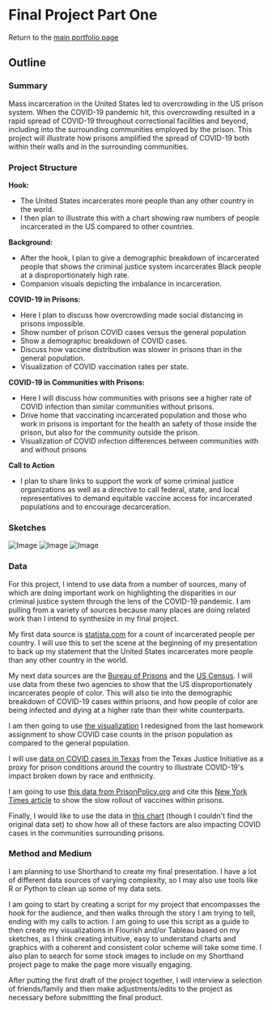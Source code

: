 # Final Project Part One
Return to the [main portfolio page](https://lzak88.github.io/zakalik-portfolio/)

## Outline

### Summary
Mass incarceration in the United States led to overcrowding in the US prison system. When the COVID-19 pandemic hit, this overcrowding resulted in a rapid spread of COVID-19 throughout correctional facilities and beyond, including into the surrounding communities employed by the prison. This project will illustrate how prisons amplified the spread of COVID-19 both within their walls and in the surrounding communities.

### Project Structure
**Hook:**
* The United States incarcerates more people than any other country in the world.
* I then plan to illustrate this with a chart showing raw numbers of people incarcerated in the US compared to other countries.

**Background:**
* After the hook, I plan to give a demographic breakdown of incarcerated people that shows the criminal justice system incarcerates Black people at a disproportionately high rate.
* Companion visuals depicting the imbalance in incarceration.

**COVID-19 in Prisons:**
* Here I plan to discuss how overcrowding made social distancing in prisons impossible. 
* Show number of prison COVID cases versus the general population 
* Show a demographic breakdown of COVID cases.
* Discuss how vaccine distribution was slower in prisons than in the general population. 
* Visualization of COVID vaccination rates per state.

**COVID-19 in Communities with Prisons:**
* Here I will discuss how communities with prisons see a higher rate of COVID infection than similar communities without prisons. 
* Drive home that vaccinating incarcerated population and those who work in prisons is important for the health an safety of those inside the prison, but also for the community outside the prison.
* Visualization of COVID infection differences between communities with and without prisons

**Call to Action**
* I plan to share links to support the work of some criminal justice organizations as well as a directive to call federal, state, and local representatives to demand equitable vaccine access for incarcerated populations and to encourage decarceration.

### Sketches
![Image](https://raw.githubusercontent.com/lzak88/zakalik-portfolio/main/Sketch1.png)
![Image](https://raw.githubusercontent.com/lzak88/zakalik-portfolio/main/Sketch2.png)
![Image](https://raw.githubusercontent.com/lzak88/zakalik-portfolio/main/Sketch3.png)

### Data
For this project, I intend to use data from a number of sources, many of which are doing important work on highlighting the disparities in our criminal justice system through the lens of the COVID-19 pandemic. I am pulling from a variety of sources because many places are doing related work than I intend to synthesize in my final project.

My first data source is [statista.com](https://www.statista.com/statistics/262961/countries-with-the-most-prisoners/) for a count of incarcerated people per country. I will use this to set the scene at the beginning of my presentation to back up my statement that the United States incarcerates more people than any other country in the world.

My next data sources are the [Bureau of Prisons](https://www.bop.gov/about/statistics/statistics_inmate_race.jsp) and the [US Census](https://www.census.gov/quickfacts/fact/table/US/PST045221). I will use data from these two agencies to show that the US disproportionately incarcerates people of color. This will also tie into the demographic breakdown of COVID-19 cases within prisons, and how people of color are being infected and dying at a higher rate than their white counterparts. 

I am then going to use [the visualization](https://lzak88.github.io/zakalik-portfolio/hw3-4.html) I redesigned from the last homework assignment to show COVID case counts in the prison population as compared to the general population. 

I will use [data on COVID cases in Texas](https://docs.google.com/spreadsheets/d/1mOS1wggvyRUOpI-u2VabmnQ1yJPPEgOc2zdZjWxbAwQ/edit#gid=0) from the Texas Justice Initiative as a proxy for prison conditions around the country to illustrate COVID-19's impact broken down by race and enthnicity. 

I am going to use [this data from PrisonPolicy.org](https://www.prisonpolicy.org/blog/2021/05/18/vaccinationrates/#prisonappendix) and cite this [New York Times article](https://www.nytimes.com/2021/05/22/us/covid-prison-vaccine.html) to show the slow rollout of vaccines within prisons.

Finally, I would like to use the data in [this chart](https://static.prisonpolicy.org/images/nonmetro_covid.webp) (though I couldn't find the original data set) to show how all of these factors are also impacting COVID cases in the communities surrounding prisons.
 
### Method and Medium
I am planning to use Shorthand to create my final presentation. I have a lot of different data sources of varying complexity, so I may also use tools like R or Python to clean up some of my data sets. 

I am going to start by creating a script for my project that encompasses the hook for the audience, and then walks through the story I am trying to tell, ending with my calls to action. I am going to use this script as a guide to then create my visualizations in Flourish and/or Tableau based on my sketches, as I think creating intuitive, easy to understand charts and graphics with a coherent and consistent color scheme will take some time. I also plan to search for some stock images to include on my Shorthand project page to make the page more visually engaging.

After putting the first draft of the project together, I will interview a selection of friends/family and then make adjustments/edits to the project as necessary before submitting the final product.
